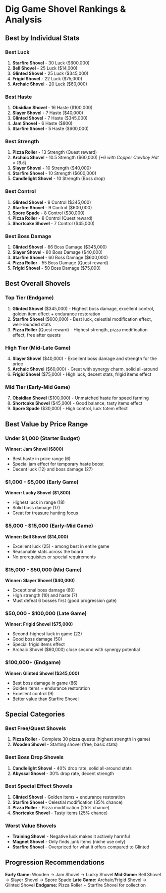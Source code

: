 # Dig Game Shovel Rankings & Analysis

## Best by Individual Stats

### **Best Luck**
1. **Starfire Shovel** - 30 Luck ($600,000)
2. **Bell Shovel** - 25 Luck ($14,000)
3. **Glinted Shovel** - 25 Luck ($345,000)
4. **Frigid Shovel** - 22 Luck ($75,000)
5. **Archaic Shovel** - 20 Luck ($60,000)

### **Best Haste**
1. **Obsidian Shovel** - 16 Haste ($100,000)
2. **Slayer Shovel** - 7 Haste ($40,000)
3. **Glinted Shovel** - 7 Haste ($345,000) 
4. **Jam Shovel** - 6 Haste ($800)
5. **Starfire Shovel** - 5 Haste ($600,000)

### **Best Strength**
1. **Pizza Roller** - 13 Strength (Quest reward)
2. **Archaic Shovel** - 10.5 Strength ($60,000) *[+6 with Copper Cowboy Hat = 16.5]*
3. **Slayer Shovel** - 10 Strength ($40,000)
4. **Starfire Shovel** - 10 Strength ($600,000)
5. **Candlelight Shovel** - 10 Strength (Boss drop)

### **Best Control**
1. **Glinted Shovel** - 9 Control ($345,000)
2. **Starfire Shovel** - 9 Control ($600,000)
3. **Spore Spade** - 8 Control ($30,000)
4. **Pizza Roller** - 8 Control (Quest reward)
5. **Shortcake Shovel** - 7 Control ($45,000)

### **Best Boss Damage**
1. **Glinted Shovel** - 86 Boss Damage ($345,000)
2. **Slayer Shovel** - 80 Boss Damage ($40,000)
3. **Starfire Shovel** - 60 Boss Damage ($600,000)
4. **Pizza Roller** - 55 Boss Damage (Quest reward)
5. **Frigid Shovel** - 50 Boss Damage ($75,000)

## Best Overall Shovels

### **Top Tier (Endgame)**
1. **Glinted Shovel** ($345,000) - Highest boss damage, excellent control, golden item effect + endurance restoration
2. **Starfire Shovel** ($600,000) - Best luck, celestial modification effect, well-rounded stats
3. **Pizza Roller** (Quest reward) - Highest strength, pizza modification effect, free after quests

### **High Tier (Mid-Late Game)**
4. **Slayer Shovel** ($40,000) - Excellent boss damage and strength for the price
5. **Archaic Shovel** ($60,000) - Great with synergy charm, solid all-around
6. **Frigid Shovel** ($75,000) - High luck, decent stats, frigid items effect

### **Mid Tier (Early-Mid Game)**
7. **Obsidian Shovel** ($100,000) - Unmatched haste for speed farming
8. **Shortcake Shovel** ($45,000) - Good balance, tasty items effect
9. **Spore Spade** ($30,000) - High control, luck totem effect

## Best Value by Price Range

### **Under $1,000 (Starter Budget)**
**Winner: Jam Shovel ($800)**
- Best haste in price range (6)
- Special jam effect for temporary haste boost
- Decent luck (12) and boss damage (27)

### **$1,000 - $5,000 (Early Game)**
**Winner: Lucky Shovel ($1,800)**
- Highest luck in range (18)
- Solid boss damage (17)
- Great for treasure hunting focus

### **$5,000 - $15,000 (Early-Mid Game)**
**Winner: Bell Shovel ($14,000)**
- Excellent luck (25) - among best in entire game
- Reasonable stats across the board
- No prerequisites or special requirements

### **$15,000 - $50,000 (Mid Game)**
**Winner: Slayer Shovel ($40,000)**
- Exceptional boss damage (80)
- High strength (10) and haste (7)
- Must defeat 6 bosses first (good progression gate)

### **$50,000 - $100,000 (Late Game)**
**Winner: Frigid Shovel ($75,000)**
- Second-highest luck in game (22)
- Good boss damage (50)
- Special frigid items effect
- Archaic Shovel ($60,000) close second with synergy potential

### **$100,000+ (Endgame)**
**Winner: Glinted Shovel ($345,000)**
- Best boss damage in game (86)
- Golden items + endurance restoration
- Excellent control (9)
- Better value than Starfire Shovel

## Special Categories

### **Best Free/Quest Shovels**
1. **Pizza Roller** - Complete 30 pizza quests (highest strength in game)
2. **Wooden Shovel** - Starting shovel (free, basic stats)

### **Best Boss Drop Shovels**
1. **Candlelight Shovel** - 40% drop rate, solid all-around stats
2. **Abyssal Shovel** - 30% drop rate, decent strength

### **Best Special Effect Shovels**
1. **Glinted Shovel** - Golden items + endurance restoration
2. **Starfire Shovel** - Celestial modification (35% chance)
3. **Pizza Roller** - Pizza modification (25% chance)
4. **Shortcake Shovel** - Tasty items (25% chance)

### **Worst Value Shovels**
- **Training Shovel** - Negative luck makes it actively harmful
- **Magnet Shovel** - Only finds junk items (niche use only)
- **Starfire Shovel** - Overpriced for what it offers compared to Glinted

## Progression Recommendations

**Early Game:** Wooden → Jam Shovel → Lucky Shovel
**Mid Game:** Bell Shovel → Slayer Shovel → Spore Spade
**Late Game:** Archaic/Frigid Shovel → Glinted Shovel
**Endgame:** Pizza Roller + Starfire Shovel for collection
